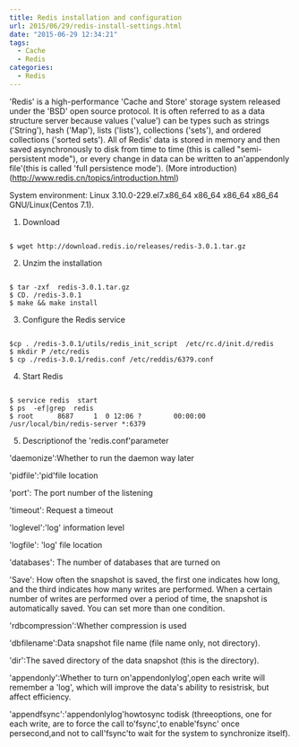 ```yaml
---
title: Redis installation and configuration
url: 2015/06/29/redis-install-settings.html
date: "2015-06-29 12:34:21"
tags: 
  - Cache
  - Redis
categories:
  - Redis
---
```


'Redis' is a high-performance 'Cache and Store' storage system released under the 'BSD' open source protocol. It is often referred to as a data structure server because values ('value') can be types such as strings ('String'), hash ('Map'), lists ('lists'), collections ('sets'), and ordered collections ('sorted sets'). All of Redis' data is stored in memory and then saved asynchronously to disk from time to time (this is called "semi-persistent mode"), or every change in data can be written to an'appendonly file'(this is called 'full persistence mode'). 
(More introduction) (http://www.redis.cn/topics/introduction.html)

<!--more-->

System environment: Linux 3.10.0-229.el7.x86_64 x86_64  x86_64  x86_64  GNU/Linux(Centos 7.1). 

1. Download

```shell

$ wget http://download.redis.io/releases/redis-3.0.1.tar.gz

```

2. Unzim the installation

```shell

$ tar -zxf  redis-3.0.1.tar.gz
$ CD. /redis-3.0.1
$ make && make install

```

3. Configure the Redis service

```shell

$cp . /redis-3.0.1/utils/redis_init_script  /etc/rc.d/init.d/redis
$ mkdir P /etc/redis
$ cp ./redis-3.0.1/redis.conf /etc/reddis/6379.conf

```

4. Start Redis

```shell

$ service redis  start
$ ps  -ef|grep  redis
$ root      8687     1  0 12:06 ?        00:00:00 /usr/local/bin/redis-server *:6379

```
5. Descriptionof the 'redis.conf'parameter

'daemonize':Whether to run the daemon way later

'pidfile':'pid'file location 

'port': The port number of the listening

'timeout': Request a timeout

'loglevel':'log' information level

'logfile': 'log' file location

'databases': The number of databases that are turned on

'Save': How often the snapshot is saved, the first one indicates how long, and the third indicates how many writes are performed. When a certain number of writes are performed over a period of time, the snapshot is automatically saved. You can set more than one condition.

'rdbcompression':Whether compression is used

'dbfilename':Data snapshot file name (file name only, not directory).

'dir':The saved directory of the data snapshot (this is the directory).

'appendonly':Whether to turn on'appendonlylog',open each write will remember a 'log', which will improve the data's ability to resistrisk, but affect efficiency. 

'appendfsync':'appendonlylog'howtosync todisk (threeoptions, one for each write, are to force the call to'fsync',to enable'fsync' once persecond,and not to call'fsync'to wait for the system to synchronize itself). 